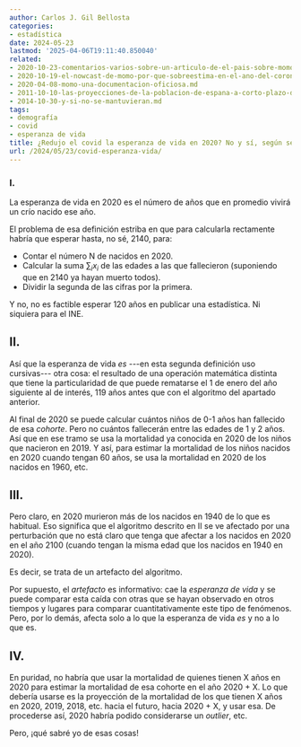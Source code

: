 ```yaml
---
author: Carlos J. Gil Bellosta
categories:
- estadística
date: 2024-05-23
lastmod: '2025-04-06T19:11:40.850040'
related:
- 2020-10-23-comentarios-varios-sobre-un-articulo-de-el-pais-sobre-momo.md
- 2020-10-19-el-nowcast-de-momo-por-que-sobreestima-en-el-ano-del-coronavirus-y-que-pasara-en-los-siguientes-si-no-se-remedia.md
- 2020-04-08-momo-una-documentacion-oficiosa.md
- 2011-10-10-las-proyecciones-de-la-poblacion-de-espana-a-corto-plazo-del-ine-no-valen-para-un-carajo.md
- 2014-10-30-y-si-no-se-mantuvieran.md
tags:
- demografía
- covid
- esperanza de vida
title: ¿Redujo el covid la esperanza de vida en 2020? No y sí, según se mire.
url: /2024/05/23/covid-esperanza-vida/
---
```


### I.

La esperanza de vida en 2020 es el número de años que en promedio vivirá un crío nacido ese año.

El problema de esa definición estriba en que para calcularla rectamente habría que esperar hasta, no sé, 2140, para:

* Contar el número N de nacidos en 2020.
* Calcular la suma $\sum_i x_i$ de las edades a las que fallecieron (suponiendo que en 2140 ya hayan muerto todos).
* Dividir la segunda de las cifras por la primera.

Y no, no es factible esperar 120 años en publicar una estadística. Ni siquiera para el INE.

## II.

Así que la esperanza de vida _es_ ---en esta segunda definición uso cursivas--- otra cosa: el resultado de una operación matemática distinta que tiene la particularidad de que puede rematarse el 1 de enero del año siguiente al de interés, 119 años antes que con el algoritmo del apartado anterior.

Al final de 2020 se puede calcular cuántos niños de 0-1 años han fallecido de esa _cohorte_. Pero no cuántos fallecerán entre las edades de 1 y 2 años. Así que en ese tramo se usa la mortalidad ya conocida en 2020 de los niños que nacieron en 2019. Y así, para estimar la mortalidad de los niños nacidos en 2020 cuando tengan 60 años, se usa la mortalidad en 2020 de los nacidos en 1960, etc.

## III.

Pero claro, en 2020 murieron más de los nacidos en 1940 de lo que es habitual. Eso significa que el algoritmo descrito en II se ve afectado por una perturbación que no está claro que tenga que afectar a los nacidos en 2020 en el año 2100 (cuando tengan la misma edad que los nacidos en 1940 en 2020).

Es decir, se trata de un artefacto del algoritmo.

Por supuesto, el _artefacto_ es informativo: cae la _esperanza de vida_ y se puede comparar esta caída con otras que se hayan observado en otros tiempos y lugares para comparar cuantitativamente este tipo de fenómenos. Pero, por lo demás, afecta solo a lo que la esperanza de vida _es_ y no a lo que es.

## IV.

En puridad, no habría que usar la mortalidad de quienes tienen X años en 2020 para estimar la mortalidad de esa cohorte en el año 2020 + X. Lo que debería usarse es la proyección de la mortalidad de los que tienen X años en 2020, 2019, 2018, etc. hacia el futuro, hacia 2020 + X, y usar esa. De procederse así, 2020 habría podido considerarse un _outlier_, etc.

Pero, ¡qué sabré yo de esas cosas!